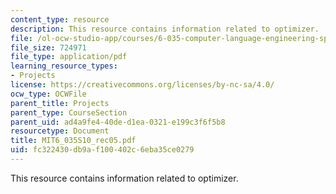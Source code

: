 ```yaml
---
content_type: resource
description: This resource contains information related to optimizer.
file: /ol-ocw-studio-app/courses/6-035-computer-language-engineering-spring-2010/fc322430db9af100402c6eba35ce0279_MIT6_035S10_rec05.pdf
file_size: 724971
file_type: application/pdf
learning_resource_types:
- Projects
license: https://creativecommons.org/licenses/by-nc-sa/4.0/
ocw_type: OCWFile
parent_title: Projects
parent_type: CourseSection
parent_uid: ad4a9fe4-40de-d1ea-0321-e199c3f6f5b8
resourcetype: Document
title: MIT6_035S10_rec05.pdf
uid: fc322430-db9a-f100-402c-6eba35ce0279
---
```

This resource contains information related to optimizer.